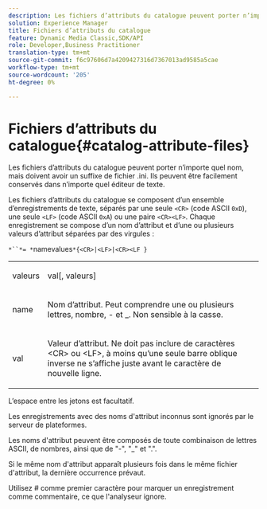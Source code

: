 ```yaml
---
description: Les fichiers d’attributs du catalogue peuvent porter n’importe quel nom, mais doivent avoir un suffixe de fichier .ini. Ils peuvent être facilement conservés dans n’importe quel éditeur de texte.
solution: Experience Manager
title: Fichiers d’attributs du catalogue
feature: Dynamic Media Classic,SDK/API
role: Developer,Business Practitioner
translation-type: tm+mt
source-git-commit: f6c97606d7a4209427316d7367013ad9585a5cae
workflow-type: tm+mt
source-wordcount: '205'
ht-degree: 0%

---
```



# Fichiers d’attributs du catalogue{#catalog-attribute-files}

Les fichiers d’attributs du catalogue peuvent porter n’importe quel nom, mais doivent avoir un suffixe de fichier .ini. Ils peuvent être facilement conservés dans n’importe quel éditeur de texte.

Les fichiers d’attributs du catalogue se composent d’un ensemble d’enregistrements de texte, séparés par une seule `<CR>` (code ASCII `0xD`), une seule `<LF>` (code ASCII `0xA`) ou une paire `<CR><LF>`. Chaque enregistrement se compose d’un nom d’attribut et d’une ou plusieurs valeurs d’attribut séparées par des virgules :

`*``*= *`namevalues`*{<CR>|<LF>|<CR><LF }`

<table id="simpletable_0F879121670046AE9414298725961303"> 
 <tr class="strow"> 
  <td class="stentry"> <p><span class="varname"> valeurs</span> </p> </td> 
  <td class="stentry"> <p><span class="codeph"> <span class="varname"> val</span>[,<span class="varname"> valeurs</span>]</span> </p> </td> 
 </tr> 
 <tr class="strow"> 
  <td class="stentry"> <p><span class="varname"> name</span> </p> </td> 
  <td class="stentry"> <p>Nom d’attribut. Peut comprendre une ou plusieurs lettres, nombre, - et _. Non sensible à la casse. </p></td> 
 </tr> 
 <tr class="strow"> 
  <td class="stentry"> <p><span class="varname"> val</span> </p></td> 
  <td class="stentry"> <p>Valeur d’attribut. Ne doit pas inclure de caractères <span class="codeph"> &lt;CR&gt;</span> ou <span class="codeph"> &lt;LF&gt;</span>, à moins qu’une seule barre oblique inverse ne s’affiche juste avant le caractère de nouvelle ligne. </p></td> 
 </tr> 
</table>

L’espace entre les jetons est facultatif.

Les enregistrements avec des noms d&#39;attribut inconnus sont ignorés par le serveur de plateformes.

Les noms d&#39;attribut peuvent être composés de toute combinaison de lettres ASCII, de nombres, ainsi que de &quot;-&quot;, &quot;_&quot; et &quot;.&quot;.

Si le même nom d&#39;attribut apparaît plusieurs fois dans le même fichier d&#39;attribut, la dernière occurrence prévaut.

Utilisez # comme premier caractère pour marquer un enregistrement comme commentaire, ce que l&#39;analyseur ignore.
